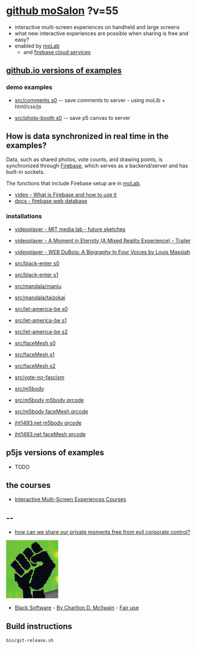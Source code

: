 # [github moSalon](https://github.com/molab-itp/moSalon) ?v=55

- interactive multi-screen experiences on handheld and large screens
- what new interactive experiences are possible when sharing is free and easy?
- enabled by [moLab](https://github.com/molab-itp/moLib)
  - and [firebase cloud services](https://firebase.google.com)

## [github.io versions of examples](https://molab-itp.github.io/moSalon?v=55)

### demo examples

- [src/comments s0](src/comments/?v=55)
  -- save comments to server - using moLib + html/css/js

- [src/photo-booth s0](src/photo-booth/?v=55)
  -- save p5 canvas to server

## How is data synchronized in real time in the examples?

Data, such as shared photos, vote counts, and drawing points, is synchronized through [Firebase](https://firebase.google.com), which serves as a backend/server and has built-in sockets.

The functions that include Firebase setup are in [moLab](https://github.com/molab-itp/moLib).

- [video - What is Firebase and how to use it](https://www.youtube.com/watch?v=p9pgI3Mg-So&list=PLl-K7zZEsYLnfwBe4WgEw9ao0J0N1LYDR&index=8)
- [docs - firebase web database](https://firebase.google.com/docs/database/web/start?hl=en&authuser=0)

### installations

- [videoplayer - MIT media lab - future sketches](src/videoplayer?playlist=xZGOQUiPuEE)
- [videoplayer - A Moment in Eternity (A Mixed Reality Experience) - Trailer](src/videoplayer?playlist=s1mo4k4bvEg)
- [videoplayer - WEB DuBois: A Biography In Four Voices by Louis Massiah](src/videoplayer?playlist=xIGJd4nP_f4)

- [src/black-enter s0](src/black-enter/?v=55&group=s0)
- [src/black-enter s1](src/black-enter/?v=55&group=s1)

- [src/mandala/manju](src/mandala/manju?v=55)
- [src/mandala/taizokai](src/mandala/taizokai?v=55)

- [src/let-america-be s0](src/let-america-be/qrcode?v=55&group=s0)
- [src/let-america-be s1](src/let-america-be/qrcode?v=55&group=s1)
- [src/let-america-be s2](src/let-america-be/qrcode?v=55&group=s2)

- [src/faceMesh s0](src/faceMesh/qrcode?v=55)
- [src/faceMesh s1](src/faceMesh/qrcode?v=55&group=s1)
- [src/faceMesh s2](src/faceMesh/qrcode?v=55&group=s2)

- [src/vote-no-fascism](src/vote-no-fascism/?v=55)

- [src/m5body](src/m5body/?v=55)
- [src/m5body m5body qrcode](src/m5body/qrcode-m5body/?v=55&app=mo-m5body&group=m5body)
- [src/m5body faceMesh qrcode](src/m5body/qrcode-facemesh/?v=55&app=mo-m5body&group=m5body)
- [jht1493.net m5body qrcode](https://jht1493.net/moSalon/demo/m5body/qrcode-m5body/?v=55&app=mo-m5body&group=m5body)
- [jht1493.net faceMesh qrcode](https://jht1493.net/moSalon/demo/m5body/qrcode-facemesh/?v=55&app=mo-m5body&group=m5body)

## p5js versions of examples

- TODO

## the courses

<!-- - [Interactive multi-screen experiences](https://github.com/p5videoKit/IM-Screens-2024-03-ima) -->

- [Interactive Multi-Screen Experiences Courses](https://github.com/orgs/p5videoKit/repositories?q=IM-Screens+sort%3Aname-asc)

## --

- [how can we share our private moments free from evil corporate control?](https://github.com/jht1493/jht-site?tab=readme-ov-file#why)

[![Black_Software](png/power-fist-142x158.png)](https://en.wikipedia.org/wiki/Black_Software)

- [Black Software](https://en.wikipedia.org/wiki/Black_Software) - [By Charlton D. McIlwain](https://global.oup.com/academic/product/black-software-9780190863845) - [Fair use](https://en.wikipedia.org/w/index.php?curid=67093597)

## Build instructions

```
bin/git-release.sh

```
